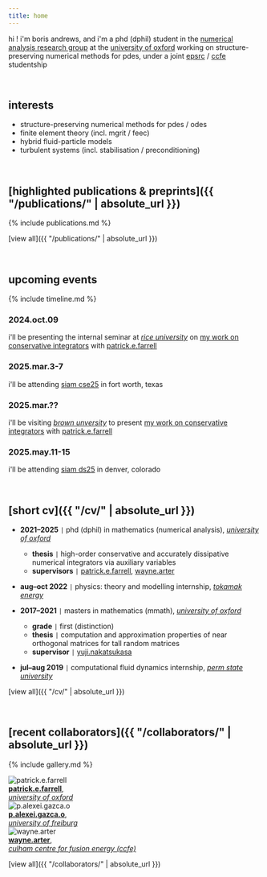 ```yaml
---
title: home
---
```


hi ! i'm boris andrews, and i'm a phd (dphil) student in the [numerical analysis research group](https://www.maths.ox.ac.uk/groups/numerical-analysis) at the [university of oxford](https://www.maths.ox.ac.uk/) working on structure-preserving numerical methods for pdes, under a joint [epsrc](https://www.ukri.org/councils/epsrc/) / [ccfe](https://ccfe.ukaea.uk/) studentship

<br>

## interests

- structure-preserving numerical methods for pdes / odes
- finite element theory (incl. mgrit / feec)
- hybrid fluid-particle models
- turbulent systems (incl. stabilisation / preconditioning)

<br>

## [highlighted publications & preprints]({{ "/publications/" | absolute_url }})

{% include publications.md %}

[view all]({{ "/publications/" | absolute_url }})

<br>

## upcoming events

{% include timeline.md %}

<div class="timeline">
  <div class="outer">
    <div class="card">
      <div class="info">
        <h3 class="title">2024.oct.09</h3>
        <p>i'll be presenting the internal seminar at <em><a href="https://mathweb.rice.edu/">rice university</a></em> on <a href="publications/sp-schemes/index.md">my work on conservative integrators</a> with <a href="https://pefarrell.org/">patrick.e.farrell</a></p>
      </div>
    </div>
    <div class="card">
      <div class="info">
        <h3 class="title">2025.mar.3-7</h3>
        <p>i'll be attending <a href="https://www.siam.org/conferences-events/siam-conferences/cse25/">siam cse25</a> in <e>fort worth, texas</e></p>
      </div>
    </div>
    <div class="card">
      <div class="info">
        <h3 class="title">2025.mar.??</h3>
        <p>i'll be visiting <em><a href="https://sites.brown.edu/scientific-computing/">brown unversity</a></em> to present <a href="publications/sp-schemes/index.md">my work on conservative integrators</a> with <a href="https://pefarrell.org/">patrick.e.farrell</a></p>
      </div>
    </div>
    <div class="card">
      <div class="info">
        <h3 class="title">2025.may.11-15</h3>
        <p>i'll be attending <a href="https://www.siam.org/conferences-events/siam-conferences/ds25/">siam ds25</a> in <e>denver, colorado</e></p>
      </div>
    </div>
  </div>
</div>

<br>

## [short cv]({{ "/cv/" | absolute_url }})

- **2021–2025** <code>&#124;</code> phd (dphil) in mathematics (numerical analysis), [*university of oxford*](https://www.maths.ox.ac.uk/)
    - **thesis** <code>&#124;</code> high-order conservative and accurately dissipative numerical integrators via auxiliary variables
    - **supervisors** <code>&#124;</code> [patrick.e.farrell](https://pefarrell.org/), [wayne.arter](https://www.linkedin.com/in/wayne-arter-86375211/)
- **aug–oct 2022** <code>&#124;</code> physics: theory and modelling internship, [*tokamak energy*](https://tokamakenergy.com/)
  
- **2017–2021** <code>&#124;</code> masters in mathematics (mmath), [*university of oxford*](https://www.maths.ox.ac.uk/)
    - **grade** <code>&#124;</code> first (distinction)
    - **thesis** <code>&#124;</code> computation and approximation properties of near orthogonal matrices for tall random matrices
    - **supervisor** <code>&#124;</code> [yuji.nakatsukasa](https://people.maths.ox.ac.uk/nakatsukasa/)
- **jul–aug 2019** <code>&#124;</code> computational fluid dynamics internship, [*perm state university*](http://en.psu.ru/)

[view all]({{ "/cv/" | absolute_url }})

<br>

## [recent collaborators]({{ "/collaborators/" | absolute_url }})

{% include gallery.md %}

<div class="gallery">
    <div class="gallery-item">
        <img src="{{ '/assets/img/collaborators/patrick.jpg' | relative_url }}" alt="patrick.e.farrell">
        <div class="caption"><a href="https://pefarrell.org/"><b>patrick.e.farrell</b></a>, <br> <a href="https://www.maths.ox.ac.uk/"><em>university of oxford</em></a></div>
    </div>
    <div class="gallery-item">
        <img src="{{ '/assets/img/collaborators/alexei.jpeg' | relative_url }}" alt="p.alexei.gazca.o">
        <div class="caption"><a href="https://gazcaorozco.github.io/home/"><b>p.alexei.gazca.o</b></a>, <br> <a href="https://www.math.uni-freiburg.de/index.html"><em>university of freiburg</em></a></div>
    </div>
    <div class="gallery-item">
        <img src="{{ '/assets/img/collaborators/wayne.jpeg' | relative_url }}" alt="wayne.arter">
        <div class="caption"><a href="https://www.linkedin.com/in/wayne-arter-86375211/"><b>wayne.arter</b></a>, <br> <a href="https://ccfe.ukaea.uk/"><em>culham centre for fusion energy (ccfe)</em></a></div>
    </div>
</div>

[view all]({{ "/collaborators/" | absolute_url }})
